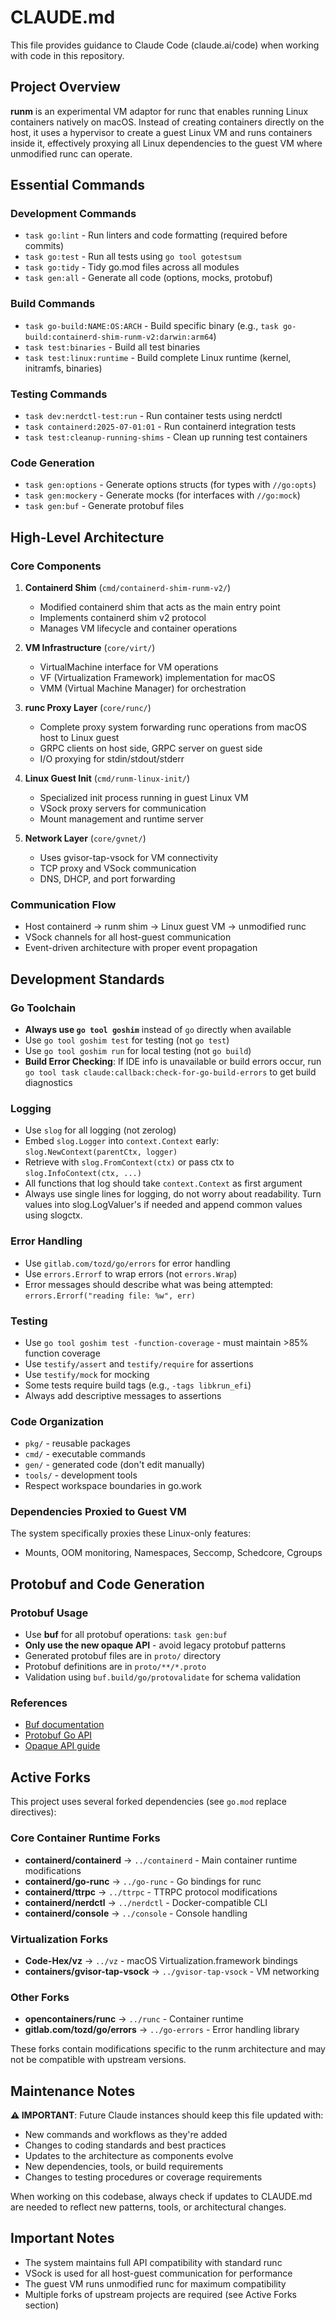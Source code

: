 # CLAUDE.md

This file provides guidance to Claude Code (claude.ai/code) when working with code in this repository.

## Project Overview

**runm** is an experimental VM adaptor for runc that enables running Linux containers natively on macOS. Instead of creating containers directly on the host, it uses a hypervisor to create a guest Linux VM and runs containers inside it, effectively proxying all Linux dependencies to the guest VM where unmodified runc can operate.

## Essential Commands

### Development Commands

-   `task go:lint` - Run linters and code formatting (required before commits)
-   `task go:test` - Run all tests using `go tool gotestsum`
-   `task go:tidy` - Tidy go.mod files across all modules
-   `task gen:all` - Generate all code (options, mocks, protobuf)

### Build Commands

-   `task go-build:NAME:OS:ARCH` - Build specific binary (e.g., `task go-build:containerd-shim-runm-v2:darwin:arm64`)
-   `task test:binaries` - Build all test binaries
-   `task test:linux:runtime` - Build complete Linux runtime (kernel, initramfs, binaries)

### Testing Commands

-   `task dev:nerdctl-test:run` - Run container tests using nerdctl
-   `task containerd:2025-07-01:01` - Run containerd integration tests
-   `task test:cleanup-running-shims` - Clean up running test containers

### Code Generation

-   `task gen:options` - Generate options structs (for types with `//go:opts`)
-   `task gen:mockery` - Generate mocks (for interfaces with `//go:mock`)
-   `task gen:buf` - Generate protobuf files

## High-Level Architecture

### Core Components

1. **Containerd Shim** (`cmd/containerd-shim-runm-v2/`)

    - Modified containerd shim that acts as the main entry point
    - Implements containerd shim v2 protocol
    - Manages VM lifecycle and container operations

2. **VM Infrastructure** (`core/virt/`)

    - VirtualMachine interface for VM operations
    - VF (Virtualization Framework) implementation for macOS
    - VMM (Virtual Machine Manager) for orchestration

3. **runc Proxy Layer** (`core/runc/`)

    - Complete proxy system forwarding runc operations from macOS host to Linux guest
    - GRPC clients on host side, GRPC server on guest side
    - I/O proxying for stdin/stdout/stderr

4. **Linux Guest Init** (`cmd/runm-linux-init/`)

    - Specialized init process running in guest Linux VM
    - VSock proxy servers for communication
    - Mount management and runtime server

5. **Network Layer** (`core/gvnet/`)
    - Uses gvisor-tap-vsock for VM connectivity
    - TCP proxy and VSock communication
    - DNS, DHCP, and port forwarding

### Communication Flow

-   Host containerd → runm shim → Linux guest VM → unmodified runc
-   VSock channels for all host-guest communication
-   Event-driven architecture with proper event propagation

## Development Standards

### Go Toolchain

-   **Always use `go tool goshim`** instead of `go` directly when available
-   Use `go tool goshim test` for testing (not `go test`)
-   Use `go tool goshim run` for local testing (not `go build`)
-   **Build Error Checking**: If IDE info is unavailable or build errors occur, run `go tool task claude:callback:check-for-go-build-errors` to get build diagnostics

### Logging

-   Use `slog` for all logging (not zerolog)
-   Embed `slog.Logger` into `context.Context` early: `slog.NewContext(parentCtx, logger)`
-   Retrieve with `slog.FromContext(ctx)` or pass ctx to `slog.InfoContext(ctx, ...)`
-   All functions that log should take `context.Context` as first argument
-   Always use single lines for logging, do not worry about readability. Turn values into slog.LogValuer's if needed and append common values using slogctx.

### Error Handling

-   Use `gitlab.com/tozd/go/errors` for error handling
-   Use `errors.Errorf` to wrap errors (not `errors.Wrap`)
-   Error messages should describe what was being attempted: `errors.Errorf("reading file: %w", err)`

### Testing

-   Use `go tool goshim test -function-coverage` - must maintain >85% function coverage
-   Use `testify/assert` and `testify/require` for assertions
-   Use `testify/mock` for mocking
-   Some tests require build tags (e.g., `-tags libkrun_efi`)
-   Always add descriptive messages to assertions

### Code Organization

-   `pkg/` - reusable packages
-   `cmd/` - executable commands
-   `gen/` - generated code (don't edit manually)
-   `tools/` - development tools
-   Respect workspace boundaries in go.work

### Dependencies Proxied to Guest VM

The system specifically proxies these Linux-only features:

-   Mounts, OOM monitoring, Namespaces, Seccomp, Schedcore, Cgroups

## Protobuf and Code Generation

### Protobuf Usage

-   Use **buf** for all protobuf operations: `task gen:buf`
-   **Only use the new opaque API** - avoid legacy protobuf patterns
-   Generated protobuf files are in `proto/` directory
-   Protobuf definitions are in `proto/**/*.proto`
-   Validation using `buf.build/go/protovalidate` for schema validation

### References

-   [Buf documentation](https://buf.build/docs/)
-   [Protobuf Go API](https://protobuf.dev/reference/go/go-generated/)
-   [Opaque API guide](https://protobuf.dev/reference/go/opaque/)

## Active Forks

This project uses several forked dependencies (see `go.mod` replace directives):

### Core Container Runtime Forks

-   **containerd/containerd** → `../containerd` - Main container runtime modifications
-   **containerd/go-runc** → `../go-runc` - Go bindings for runc
-   **containerd/ttrpc** → `../ttrpc` - TTRPC protocol modifications
-   **containerd/nerdctl** → `../nerdctl` - Docker-compatible CLI
-   **containerd/console** → `../console` - Console handling

### Virtualization Forks

-   **Code-Hex/vz** → `../vz` - macOS Virtualization.framework bindings
-   **containers/gvisor-tap-vsock** → `../gvisor-tap-vsock` - VM networking

### Other Forks

-   **opencontainers/runc** → `../runc` - Container runtime
-   **gitlab.com/tozd/go/errors** → `../go-errors` - Error handling library

These forks contain modifications specific to the runm architecture and may not be compatible with upstream versions.

## Maintenance Notes

**⚠️ IMPORTANT**: Future Claude instances should keep this file updated with:

-   New commands and workflows as they're added
-   Changes to coding standards and best practices
-   Updates to the architecture as components evolve
-   New dependencies, tools, or build requirements
-   Changes to testing procedures or coverage requirements

When working on this codebase, always check if updates to CLAUDE.md are needed to reflect new patterns, tools, or architectural changes.

## Important Notes

-   The system maintains full API compatibility with standard runc
-   VSock is used for all host-guest communication for performance
-   The guest VM runs unmodified runc for maximum compatibility
-   Multiple forks of upstream projects are required (see Active Forks section)
